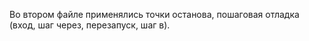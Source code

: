 Во втором файле применялись точки останова, пошаговая отладка (вход, шаг через, перезапуск, шаг в).
